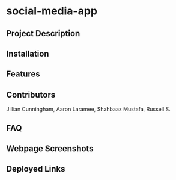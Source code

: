 # social-media-app

## Project Description

## Installation

## Features

## Contributors

Jillian Cunningham, Aaron Laramee, Shahbaaz Mustafa, Russell S.

## FAQ

## Webpage Screenshots

## Deployed Links
